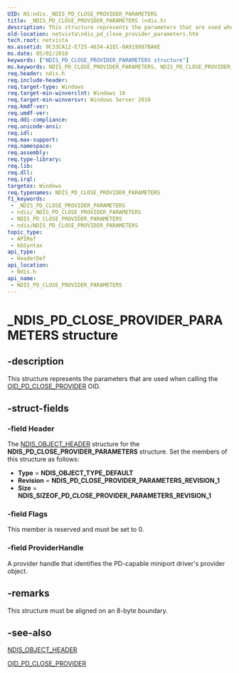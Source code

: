 ```yaml
---
UID: NS:ndis._NDIS_PD_CLOSE_PROVIDER_PARAMETERS
title: _NDIS_PD_CLOSE_PROVIDER_PARAMETERS (ndis.h)
description: This structure represents the parameters that are used when calling the OID_PD_CLOSE_PROVIDER OID.
old-location: netvista\ndis_pd_close_provider_parameters.htm
tech.root: netvista
ms.assetid: 9C33CA12-E725-4634-A1EC-0A919987BA6E
ms.date: 05/02/2018
keywords: ["NDIS_PD_CLOSE_PROVIDER_PARAMETERS structure"]
ms.keywords: NDIS_PD_CLOSE_PROVIDER_PARAMETERS, NDIS_PD_CLOSE_PROVIDER_PARAMETERS structure [Network Drivers Starting with Windows Vista], _NDIS_PD_CLOSE_PROVIDER_PARAMETERS, ndis/NDIS_PD_CLOSE_PROVIDER_PARAMETERS, netvista.ndis_pd_close_provider_parameters
req.header: ndis.h
req.include-header: 
req.target-type: Windows
req.target-min-winverclnt: Windows 10
req.target-min-winversvr: Windows Server 2016
req.kmdf-ver: 
req.umdf-ver: 
req.ddi-compliance: 
req.unicode-ansi: 
req.idl: 
req.max-support: 
req.namespace: 
req.assembly: 
req.type-library: 
req.lib: 
req.dll: 
req.irql: 
targetos: Windows
req.typenames: NDIS_PD_CLOSE_PROVIDER_PARAMETERS
f1_keywords:
 - _NDIS_PD_CLOSE_PROVIDER_PARAMETERS
 - ndis/_NDIS_PD_CLOSE_PROVIDER_PARAMETERS
 - NDIS_PD_CLOSE_PROVIDER_PARAMETERS
 - ndis/NDIS_PD_CLOSE_PROVIDER_PARAMETERS
topic_type:
 - APIRef
 - kbSyntax
api_type:
 - HeaderDef
api_location:
 - Ndis.h
api_name:
 - NDIS_PD_CLOSE_PROVIDER_PARAMETERS
---
```


# _NDIS_PD_CLOSE_PROVIDER_PARAMETERS structure


## -description

This structure represents the parameters that are used when calling the <a href="/windows-hardware/drivers/network/oid-pd-close-provider">OID_PD_CLOSE_PROVIDER</a> OID.

## -struct-fields

### -field Header

The <a href="/windows-hardware/drivers/ddi/ntddndis/ns-ntddndis-_ndis_object_header">NDIS_OBJECT_HEADER</a> structure for the <b>NDIS_PD_CLOSE_PROVIDER_PARAMETERS</b> structure. Set the members of this structure as follows:

<ul>
<li><b>Type</b> = <b>NDIS_OBJECT_TYPE_DEFAULT</b></li>
<li><b>Revision</b> = <b>NDIS_PD_CLOSE_PROVIDER_PARAMETERS_REVISION_1</b></li>
<li><b>Size</b> = <b>NDIS_SIZEOF_PD_CLOSE_PROVIDER_PARAMETERS_REVISION_1</b></li>
</ul>

### -field Flags

This member is reserved and must be set to 0.

### -field ProviderHandle

A provider handle that identifies the PD-capable miniport driver's provider object.

## -remarks

This structure must be aligned on an 8-byte boundary.

## -see-also

<a href="/windows-hardware/drivers/ddi/ntddndis/ns-ntddndis-_ndis_object_header">NDIS_OBJECT_HEADER</a>



<a href="/windows-hardware/drivers/network/oid-pd-close-provider">OID_PD_CLOSE_PROVIDER</a>